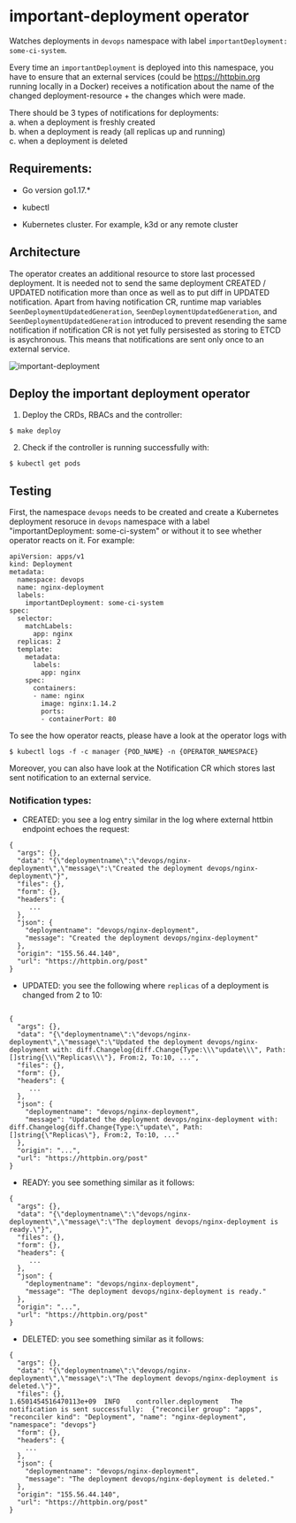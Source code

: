 # important-deployment operator

Watches deployments in `devops` namespace with label `importantDeployment: some-ci-system`. 

Every time an `importantDeployment` is deployed into this namespace, you have to ensure that an external services (could be https://httpbin.org running locally in a Docker) receives a notification about the name of the changed deployment-resource + the changes which were made.

There should be 3 types of notifications for deployments:  
a. when a deployment is freshly created  
b. when a deployment is ready (all replicas up and running)  
c. when a deployment is deleted

## Requirements:

* Go version go1.17.*

* kubectl

* Kubernetes cluster. For example, k3d or any remote cluster

## Architecture

The operator creates an additional resource to store last processed deployment. It is needed not to send the same deployment CREATED / UPDATED notification more than once as well as to put diff in UPDATED notification. Apart from having notification CR, runtime map variables `SeenDeploymentUpdatedGeneration`, `SeenDeploymentUpdatedGeneration`, and `SeenDeploymentUpdatedGeneration` introduced to prevent resending the same notification if notification CR is not yet fully persisested as storing to ETCD is asychronous. This means that notifications are sent only once to an external service.

![important-deployment](https://user-images.githubusercontent.com/13185122/163692491-9be9b5e0-6808-4d1a-b437-8f1443dc9fa6.jpg)

## Deploy the important deployment operator

1. Deploy the CRDs, RBACs and the controller:  
```console
$ make deploy
```

2. Check if the controller is running successfully with:  
```console
$ kubectl get pods
```

## Testing

First, the namespace `devops` needs to be created and create a Kubernetes deployment resoruce in `devops` namespace with a label "importantDeployment: some-ci-system" or without it to see whether operator reacts on it. For example:  

```
apiVersion: apps/v1
kind: Deployment
metadata:
  namespace: devops
  name: nginx-deployment
  labels:
    importantDeployment: some-ci-system
spec:
  selector:
    matchLabels:
      app: nginx
  replicas: 2
  template:
    metadata:
      labels:
        app: nginx
    spec:
      containers:
      - name: nginx
        image: nginx:1.14.2
        ports:
        - containerPort: 80

```
To see the how operator reacts, please have a look at the operator logs with
```console
$ kubectl logs -f -c manager {POD_NAME} -n {OPERATOR_NAMESPACE}
``` 

Moreover, you can also have look at the Notification CR which stores last sent notification to an external service.

### Notification types:
* CREATED: you see a log entry similar in the log where external httbin endpoint echoes the request:

```
{
  "args": {},
  "data": "{\"deploymentname\":\"devops/nginx-deployment\",\"message\":\"Created the deployment devops/nginx-deployment\"}",
  "files": {},
  "form": {},
  "headers": {
     ...
  },
  "json": {
    "deploymentname": "devops/nginx-deployment",
    "message": "Created the deployment devops/nginx-deployment"
  },
  "origin": "155.56.44.140",
  "url": "https://httpbin.org/post"
}
```

* UPDATED: you see the following where `replicas` of a deployment is changed from 2 to 10:

```

{
  "args": {},
  "data": "{\"deploymentname\":\"devops/nginx-deployment\",\"message\":\"Updated the deployment devops/nginx-deployment with: diff.Changelog{diff.Change{Type:\\\"update\\\", Path:[]string{\\\"Replicas\\\"}, From:2, To:10, ...",
  "files": {},
  "form": {},
  "headers": {
     ...
  },
  "json": {
    "deploymentname": "devops/nginx-deployment",
    "message": "Updated the deployment devops/nginx-deployment with: diff.Changelog{diff.Change{Type:\"update\", Path:[]string{\"Replicas\"}, From:2, To:10, ..."
  },
  "origin": "...",
  "url": "https://httpbin.org/post"
}

```


* READY: you see something similar as it follows:

```
{
  "args": {},
  "data": "{\"deploymentname\":\"devops/nginx-deployment\",\"message\":\"The deployment devops/nginx-deployment is ready.\"}",
  "files": {},
  "form": {},
  "headers": {
     ...
  },
  "json": {
    "deploymentname": "devops/nginx-deployment",
    "message": "The deployment devops/nginx-deployment is ready."
  },
  "origin": "...",
  "url": "https://httpbin.org/post"
}
```

* DELETED: you see something similar as it follows:

```
{
  "args": {},
  "data": "{\"deploymentname\":\"devops/nginx-deployment\",\"message\":\"The deployment devops/nginx-deployment is deleted.\"}",
  "files": {},
1.6501454516470113e+09  INFO    controller.deployment   The notification is sent successfully:  {"reconciler group": "apps", "reconciler kind": "Deployment", "name": "nginx-deployment", "namespace": "devops"}
  "form": {},
  "headers": {
    ...
  },
  "json": {
    "deploymentname": "devops/nginx-deployment",
    "message": "The deployment devops/nginx-deployment is deleted."
  },
  "origin": "155.56.44.140",
  "url": "https://httpbin.org/post"
}
```

